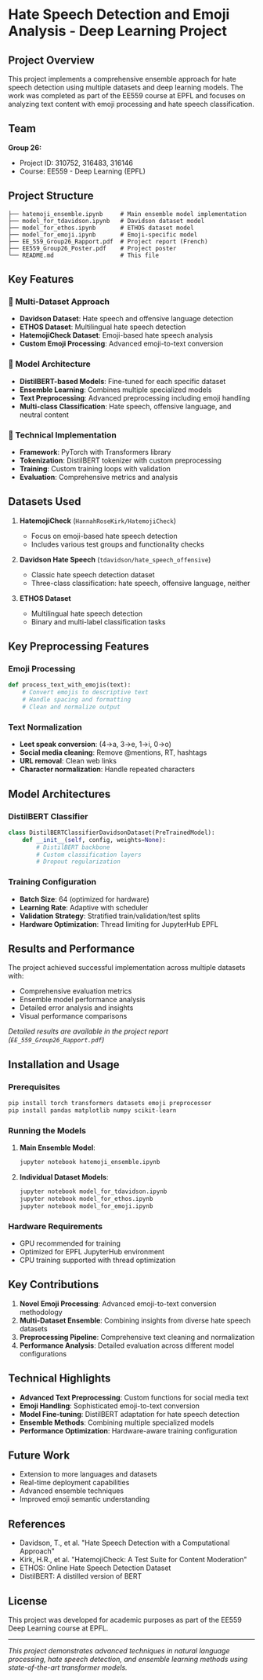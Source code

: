 # Hate Speech Detection and Emoji Analysis - Deep Learning Project

## Project Overview

This project implements a comprehensive ensemble approach for hate speech detection using multiple datasets and deep learning models. The work was completed as part of the EE559 course at EPFL and focuses on analyzing text content with emoji processing and hate speech classification.

## Team

**Group 26:**
- Project ID: 310752, 316483, 316146
- Course: EE559 - Deep Learning (EPFL)

## Project Structure

```
├── hatemoji_ensemble.ipynb     # Main ensemble model implementation
├── model_for_tdavidson.ipynb   # Davidson dataset model
├── model_for_ethos.ipynb       # ETHOS dataset model  
├── model_for_emoji.ipynb       # Emoji-specific model
├── EE_559_Group26_Rapport.pdf  # Project report (French)
├── EE559_Group26_Poster.pdf    # Project poster
└── README.md                   # This file
```

## Key Features

### 🎯 Multi-Dataset Approach
- **Davidson Dataset**: Hate speech and offensive language detection
- **ETHOS Dataset**: Multilingual hate speech detection
- **HatemojiCheck Dataset**: Emoji-based hate speech analysis
- **Custom Emoji Processing**: Advanced emoji-to-text conversion

### 🧠 Model Architecture
- **DistilBERT-based Models**: Fine-tuned for each specific dataset
- **Ensemble Learning**: Combines multiple specialized models
- **Text Preprocessing**: Advanced preprocessing including emoji handling
- **Multi-class Classification**: Hate speech, offensive language, and neutral content

### 🔧 Technical Implementation
- **Framework**: PyTorch with Transformers library
- **Tokenization**: DistilBERT tokenizer with custom preprocessing
- **Training**: Custom training loops with validation
- **Evaluation**: Comprehensive metrics and analysis

## Datasets Used

1. **HatemojiCheck** (`HannahRoseKirk/HatemojiCheck`)
   - Focus on emoji-based hate speech detection
   - Includes various test groups and functionality checks

2. **Davidson Hate Speech** (`tdavidson/hate_speech_offensive`)
   - Classic hate speech detection dataset
   - Three-class classification: hate speech, offensive language, neither

3. **ETHOS Dataset**
   - Multilingual hate speech detection
   - Binary and multi-label classification tasks

## Key Preprocessing Features

### Emoji Processing
```python
def process_text_with_emojis(text):
    # Convert emojis to descriptive text
    # Handle spacing and formatting
    # Clean and normalize output
```

### Text Normalization
- **Leet speak conversion**: (4→a, 3→e, 1→i, 0→o)
- **Social media cleaning**: Remove @mentions, RT, hashtags
- **URL removal**: Clean web links
- **Character normalization**: Handle repeated characters

## Model Architectures

### DistilBERT Classifier
```python
class DistilBERTClassifierDavidsonDataset(PreTrainedModel):
    def __init__(self, config, weights=None):
        # DistilBERT backbone
        # Custom classification layers
        # Dropout regularization
```

### Training Configuration
- **Batch Size**: 64 (optimized for hardware)
- **Learning Rate**: Adaptive with scheduler
- **Validation Strategy**: Stratified train/validation/test splits
- **Hardware Optimization**: Thread limiting for JupyterHub EPFL

## Results and Performance

The project achieved successful implementation across multiple datasets with:
- Comprehensive evaluation metrics
- Ensemble model performance analysis
- Detailed error analysis and insights
- Visual performance comparisons

*Detailed results are available in the project report (`EE_559_Group26_Rapport.pdf`)*

## Installation and Usage

### Prerequisites
```bash
pip install torch transformers datasets emoji preprocessor
pip install pandas matplotlib numpy scikit-learn
```

### Running the Models

1. **Main Ensemble Model**:
   ```bash
   jupyter notebook hatemoji_ensemble.ipynb
   ```

2. **Individual Dataset Models**:
   ```bash
   jupyter notebook model_for_tdavidson.ipynb
   jupyter notebook model_for_ethos.ipynb
   jupyter notebook model_for_emoji.ipynb
   ```

### Hardware Requirements
- GPU recommended for training
- Optimized for EPFL JupyterHub environment
- CPU training supported with thread optimization

## Key Contributions

1. **Novel Emoji Processing**: Advanced emoji-to-text conversion methodology
2. **Multi-Dataset Ensemble**: Combining insights from diverse hate speech datasets
3. **Preprocessing Pipeline**: Comprehensive text cleaning and normalization
4. **Performance Analysis**: Detailed evaluation across different model configurations

## Technical Highlights

- **Advanced Text Preprocessing**: Custom functions for social media text
- **Emoji Handling**: Sophisticated emoji-to-text conversion
- **Model Fine-tuning**: DistilBERT adaptation for hate speech detection
- **Ensemble Methods**: Combining multiple specialized models
- **Performance Optimization**: Hardware-aware training configuration

## Future Work

- Extension to more languages and datasets
- Real-time deployment capabilities
- Advanced ensemble techniques
- Improved emoji semantic understanding

## References

- Davidson, T., et al. "Hate Speech Detection with a Computational Approach"
- Kirk, H.R., et al. "HatemojiCheck: A Test Suite for Content Moderation"
- ETHOS: Online Hate Speech Detection Dataset
- DistilBERT: A distilled version of BERT

## License

This project was developed for academic purposes as part of the EE559 Deep Learning course at EPFL.

---

*This project demonstrates advanced techniques in natural language processing, hate speech detection, and ensemble learning methods using state-of-the-art transformer models.* 
